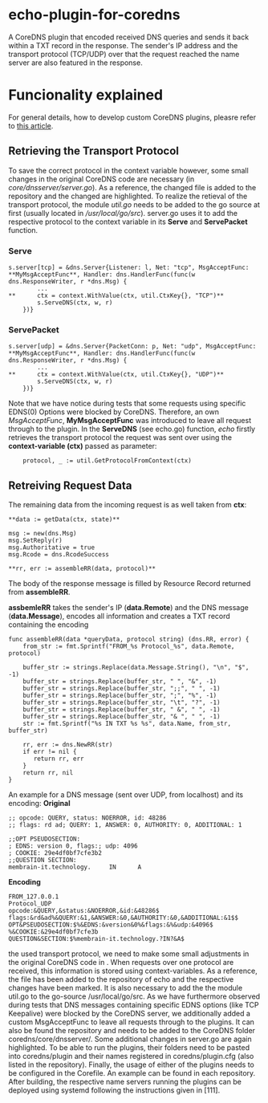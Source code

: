 # echo-plugin-for-coredns
A CoreDNS plugin that encoded received DNS queries and sends it back within a TXT record in the response. The sender's IP address and the transport protocol (TCP/UDP) over that the request reached the name server are also featured in the response. 

# Funcionality explained
For general details, how to develop custom CoreDNS plugins, pleasre refer to [this article](https://coredns.io/2016/12/19/writing-plugins-for-coredns/).


## Retrieving the Transport Protocol
To save the correct protocol in the context variable however, some small changes in the original CoreDNS code are necessary (in _core/dnsserver/server.go_). As a reference, the changed file is added to the repository and the changed are highlighted. 
To realize the retieval of the transport protocol, the module _util.go_ needs to be added to the go source at first (usually located in _/usr/local/go/src_). server.go uses it to add the respective protocol to the context variable in its **Serve** and **ServePacket** function.

### Serve
~~~
s.server[tcp] = &dns.Server{Listener: l, Net: "tcp", MsgAcceptFunc: **MyMsgAcceptFunc**, Handler: dns.HandlerFunc(func(w dns.ResponseWriter, r *dns.Msg) {
		...
**		ctx = context.WithValue(ctx, util.CtxKey{}, "TCP")**
		s.ServeDNS(ctx, w, r)
	})}
~~~

### ServePacket
~~~
s.server[udp] = &dns.Server{PacketConn: p, Net: "udp", MsgAcceptFunc: **MyMsgAcceptFunc**, Handler: dns.HandlerFunc(func(w dns.ResponseWriter, r *dns.Msg) {
		...
**		ctx = context.WithValue(ctx, util.CtxKey{}, "UDP")**
		s.ServeDNS(ctx, w, r)
	})}
~~~
Note that we have notice during tests that some requests using specific EDNS(0) Options were blocked by CoreDNS. Therefore, an own _MsgAcceptFunc_, **MyMsgAcceptFunc** was introduced to leave all request through to the plugin. In the **ServeDNS** (see echo.go) function, _echo_ firstly retrieves the transport protocol the request was sent over using the **context-variable (ctx)** passed as parameter: 

~~~
	protocol, _ := util.GetProtocolFromContext(ctx)
~~~


## Retreiving Request Data 
The remaining data from the incoming request is as well taken from **ctx**: 
~~~
**data := getData(ctx, state)**

msg := new(dns.Msg)
msg.SetReply(r)
msg.Authoritative = true
msg.Rcode = dns.RcodeSuccess

**rr, err := assembleRR(data, protocol)**
~~~

The body of the response message is filled by Resource Record returned from **assembleRR**.

**assbemleRR** takes the sender's IP (**data.Remote**) and the DNS message (**data.Message**), encodes all information and creates a TXT record containing the encoding
~~~
func assembleRR(data *queryData, protocol string) (dns.RR, error) {
	from_str := fmt.Sprintf("FROM_%s Protocol_%s", data.Remote, protocol)

	buffer_str := strings.Replace(data.Message.String(), "\n", "$", -1)
	buffer_str = strings.Replace(buffer_str, " ", "&", -1)
	buffer_str = strings.Replace(buffer_str, ";;", " ", -1)
	buffer_str = strings.Replace(buffer_str, ";", "%", -1)
	buffer_str = strings.Replace(buffer_str, "\t", "?", -1)
	buffer_str = strings.Replace(buffer_str, " &", " ", -1)
	buffer_str = strings.Replace(buffer_str, "& ", " ", -1)
	str := fmt.Sprintf("%s IN TXT %s %s", data.Name, from_str, buffer_str)

	rr, err := dns.NewRR(str)
	if err != nil {
	   return rr, err
	}
	return rr, nil
}
~~~

An example for a DNS message (sent over UDP, from localhost) and its encoding: 
**Original**
~~~~
;; opcode: QUERY, status: NOERROR, id: 48286 
;; flags: rd ad; QUERY: 1, ANSWER: 0, AUTHORITY: 0, ADDITIONAL: 1

;;OPT PSEUDOSECTION:
; EDNS: version 0, flags:; udp: 4096
; COOKIE: 29e4df0bf7cfe3b2
;;QUESTION SECTION:
membrain-it.technology.		IN		A
~~~~
**Encoding**
~~~~
FROM_127.0.0.1 
Protocol_UDP 
opcode:&QUERY,&status:&NOERROR,&id:&48286$
flags:&rd&ad%&QUERY:&1,&ANSWER:&0,&AUTHORITY:&0,&ADDITIONAL:&1$$
OPT&PSEUDOSECTION:$%&EDNS:&version&0%&flags:&%&udp:&4096$
%&COOKIE:&29e4df0bf7cfe3b
QUESTION&SECTION:$%membrain-it.technology.?IN?&A$
~~~~


the used transport protocol, we need to make some small adjustments in the original CoreDNS code in . When requests over one protocol are received, this information is stored using context-variables. As a reference, the file has been added to the repository of echo and the respective changes have been marked. It is also necessary to add the the module util.go to the go-source /usr/local/go/src. As we have furthermore observed during tests that DNS messages containing specific EDNS options (like TCP Keepalive) were blocked by the CoreDNS server, we additionally added a custom MsgAcceptFunc to leave all requests through to the plugins. It can also be found the repository and needs to be added to the CoreDNS folder coredns/core/dnsserver/. Some additional changes in server.go are again highlighted.
To be able to run the plugins, their folders need to be pasted into coredns/plugin and their names registered in coredns/plugin.cfg (also listed in the repository). Finally, the usage of either of the plugins needs to be configured in the Corefile. An example can be found in each repository. After building, the respective name servers running the plugins can be deployed using systemd following the instructions given in [111].
